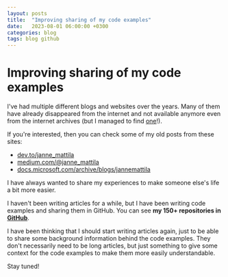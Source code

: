 ```yaml
---
layout: posts
title:  "Improving sharing of my code examples"
date:   2023-08-01 06:00:00 +0300
categories: blog
tags: blog github
---
```

# Improving sharing of my code examples

I've had multiple different blogs and websites over the years.
Many of them have already disappeared from the internet and not available anymore
even from the internet archives (but I managed to find [one](https://web.archive.org/web/20060114062052/http://www.rattimus.net:80/Programming/filestopdf.html)!).

If you're interested, then you can check some of my old posts from these sites:
- [dev.to/janne_mattila](https://dev.to/janne_mattila/)
- [medium.com/@janne_mattila](https://medium.com/@janne_mattila)
- [docs.microsoft.com/archive/blogs/jannemattila](https://docs.microsoft.com/en-us/archive/blogs/jannemattila/)

I have always wanted to share my experiences to make
someone else's life a bit more easier. 

I haven't been writing articles for a while, but I have been
writing code examples and sharing them in GitHub.
You can see **my 150+ repositories in [GitHub](https://github.com/JanneMattila?tab=repositories)**.

I have been thinking that I should start writing articles again,
just to be able to share some background information behind the code examples.
They don't necessarily need to be long articles, but just something
to give some context for the code examples to make them more
easily understandable.

Stay tuned!
